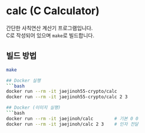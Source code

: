 # calc (C Calculator)

간단한 사칙연산 계산기 프로그램입니다.  
C로 작성되어 있으며 `make`로 빌드합니다.

## 빌드 방법
```bash
make

## Docker 실행
```bash
docker run --rm -it jaejinoh55-crypto/calc
docker run --rm -it jaejinoh55-crypto/calc 2 3

## Docker (이미지 실행)
```bash
docker run --rm -it jaejinoh/calc        # 기본 0 0
docker run --rm -it jaejinoh/calc 2 3    # 인자 전달